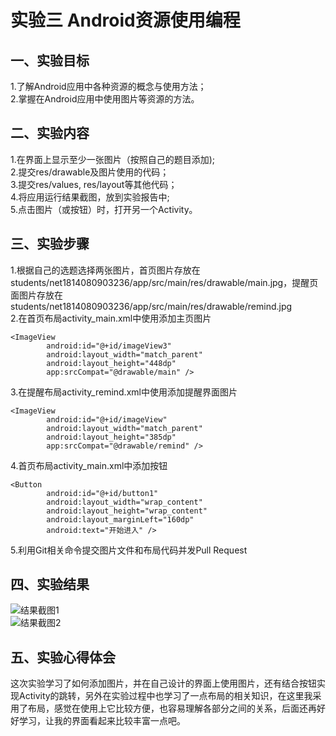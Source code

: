 # 实验三 Android资源使用编程
## 一、实验目标
1.了解Android应用中各种资源的概念与使用方法；  
2.掌握在Android应用中使用图片等资源的方法。
## 二、实验内容
1.在界面上显示至少一张图片（按照自己的题目添加);  
2.提交res/drawable及图片使用的代码；  
3.提交res/values, res/layout等其他代码；  
4.将应用运行结果截图，放到实验报告中;  
5.点击图片（或按钮）时，打开另一个Activity。 
## 三、实验步骤
1.根据自己的选题选择两张图片，首页图片存放在students/net1814080903236/app/src/main/res/drawable/main.jpg，提醒页面图片存放在students/net1814080903236/app/src/main/res/drawable/remind.jpg   
2.在首页布局activity_main.xml中使用<ImageView>添加主页图片   
```
<ImageView
        android:id="@+id/imageView3"
        android:layout_width="match_parent"
        android:layout_height="448dp"
        app:srcCompat="@drawable/main" />
```
3.在提醒布局activity_remind.xml中使用<ImageView>添加提醒界面图片  
```  
<ImageView
        android:id="@+id/imageView"
        android:layout_width="match_parent"
        android:layout_height="385dp"
        app:srcCompat="@drawable/remind" />
```
4.首页布局activity_main.xml中添加按钮  
```  
<Button
        android:id="@+id/button1"
        android:layout_width="wrap_content"
        android:layout_height="wrap_content"
        android:layout_marginLeft="160dp"
        android:text="开始进入" />
```
5.利用Git相关命令提交图片文件和布局代码并发Pull Request
## 四、实验结果
![结果截图1](https://github.com/huangqiulian/android-labs-2020/blob/master/students/net1814080903236/sy3_1.png)   
![结果截图2](https://github.com/huangqiulian/android-labs-2020/blob/master/students/net1814080903236/sy3_2.png)   
## 五、实验心得体会
这次实验学习了如何添加图片，并在自己设计的界面上使用图片，还有结合按钮实现Activity的跳转，另外在实验过程中也学习了一点布局的相关知识，在这里我采用了<LinearLayout>布局，感觉在使用上它比较方便，也容易理解各部分之间的关系，后面还再好好学习，让我的界面看起来比较丰富一点吧。
